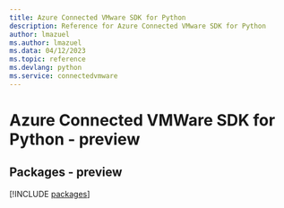 ```yaml
---
title: Azure Connected VMware SDK for Python
description: Reference for Azure Connected VMware SDK for Python
author: lmazuel
ms.author: lmazuel
ms.data: 04/12/2023
ms.topic: reference
ms.devlang: python
ms.service: connectedvmware
---
```

# Azure Connected VMWare SDK for Python - preview
## Packages - preview
[!INCLUDE [packages](connected-vmware-index.md)]